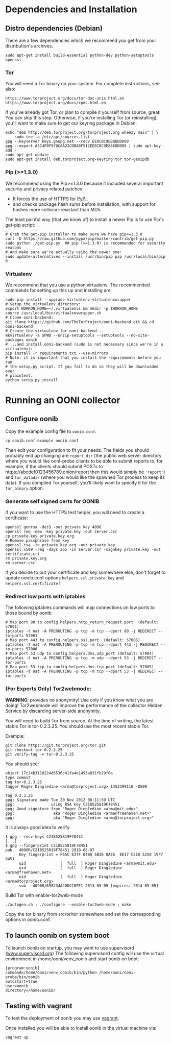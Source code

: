 # Dependencies and Installation

## Distro dependencies (Debian)
There are a few dependencies which we recommend you get from your
distribution's archives.

```
sudo apt-get install build-essential python-dev python-setuptools openssl
```

### Tor
You will need a Tor binary on your system. For complete instructions, see also:

```
https://www.torproject.org/docs/tor-doc-unix.html.en
https://www.torproject.org/docs/rpms.html.en
```

If you've already got Tor, or plan to compile it yourself from source, great!
You can skip this step. Otherwise, if you're installing Tor (or reinstalling),
you'll want to make sure to get our keyring package in Debian:

```
echo "deb http://deb.torproject.org/torproject.org wheezy main" | \
    sudo tee -a /etc/apt/sources.list
gpg --keyserver keys.gnupg.net --recv EE8CBC9E886DDD89
gpg --export A3C4F0F979CAA22CDBA8F512EE8CBC9E886DDD89 | sudo apt-key add -
sudo apt-get update
sudo apt-get install deb.torproject.org-keyring tor tor-geoipdb
```

### Pip (>=1.3.0)
We recommend using the Pip>=1.3.0 because it included several important
security and privacy related patches:

 * It forces the use of HTTPS for [PyPI](pypi.python.org).
 * and checks package hash sums before installation, with support for hashes
   more collision-resistant than MD5.

The least painful way (that we know of) to install a newer Pip is to use Pip's
get-pip script:

```
# Grab the get-pip installer to make sure we have pip>=1.3.0
curl -O https://raw.github.com/pypa/pip/master/contrib/get-pip.py
sudo python ./get-pip.py  ## pip (>=1.3.0) is recommended for security reasons
# And make sure we're actually using the newer one:
sudo update-alternatives --install /usr/bin/pip pip /usr/local/bin/pip 0
```

### Virtualenv
We recommend that you use a python virtualenv. The recommended commands for
setting up this up and installing are:

```
sudo pip install --upgrade virtualenv virtualenvwrapper
# Setup the virtualenv directory:
export WORKON_HOME=~/.virtualenvs && mkdir -p $WORKON_HOME
source /usr/local/bin/virtualenvwrapper.sh
# Clone ooni-backend:
git clone https://github.com/TheTorProject/ooni-backend.git && cd ooni-backend
# Create the virtualenv for ooni-backend...
mkvirtualenv -a $PWD --unzip-setuptools --setuptools --no-site-packages oonib
# ...and install ooni-backend (sudo is not necessary since we're in a virtualenv):
pip install -r requirements.txt --use-mirrors
# Note: it is important that you install the requirements before you run
# the setup.py script. If you fail to do so they will be downloaded over
# plaintext.
python setup.py install
```

# Running an OONI collector

## Configure oonib

Copy the example config file to ```oonib.conf```.

```
cp oonib.conf.example oonib.conf
```

Then edit your configuration to fit your needs. The fields you should probably
end up changing are ```report_dir``` (the public web server directory where you
would like ooni-probe clients to be able to submit reports to, for example, if
the clients should submit POSTs to https://abcdef0123456789.onion/report then
this would simply be ```'report'```) and ```tor_datadir``` (where you would
like the spawned Tor process to keep its data). If you compiled Tor yourself,
you'll likely want to specify it for the ```tor_binary``` option.

### Generate self signed certs for OONIB
If you want to use the HTTPS test helper, you will need to create a certificate:

```
openssl genrsa -des3 -out private.key 4096
openssl req -new -key private.key -out server.csr
cp private.key private.key.org
# Remove passphrase from key
openssl rsa -in private.key.org -out private.key
openssl x509 -req -days 365 -in server.csr -signkey private.key -out certificate.crt
rm private.key.org
rm server.csr
```

If you decide to put your certificate and key somewhere else, don't forget to
update oonib.conf options ```helpers.ssl.private_key``` and ```helpers.ssl.certificate``` !

### Redirect low ports with iptables
The following iptables commands will map connections on low ports to those
bound by oonib:

```
# Map port 80 to config.helpers.http_return_request.port  (default: 57001)
iptables -t nat -A PREROUTING -p tcp -m tcp --dport 80 -j REDIRECT --to-ports 57001
# Map port 443 to config.helpers.ssl.port  (default: 57006)
iptables -t nat -A PREROUTING -p tcp -m tcp --dport 443 -j REDIRECT --to-ports 57006
# Map port 53 udp to config.helpers.dns.udp_port (default: 57004)
iptables -t nat -A PREROUTING -p tcp -m udp --dport 53 -j REDIRECT --tor-ports
# Map port 53 tcp to config.helpers.dns.tcp_port (default: 57005)
iptables -t nat -A PREROUTING -p tcp -m tcp --dport 53 -j REDIRECT --tor-ports
```

### (For Experts Only) Tor2webmode:
**WARNING**: provides no anonymity! Use only if you know what you are doing!
Tor2webmode will improve the performance of the collector Hidden Service by
discarding server-side anonymity.

You will need to build Tor from source. At the time of writing, the latest
stable Tor is tor-0.2.3.25. You should use the most recent stable Tor.

Example:

```
git clone https://git.torproject.org/tor.git
git checkout tor-0.2.3.25
git verify-tag -v tor-0.2.3.25
```

You should see:

```
object 17c24b3118224d6536c41fa4e1493a831fb29f0a
type commit
tag tor-0.2.3.25
tagger Roger Dingledine <arma@torproject.org> 1353399116 -0500

tag 0.2.3.25
gpg: Signature made Tue 20 Nov 2012 08:11:59 UTC
gpg:                using RSA key C218525819F78451
gpg: Good signature from "Roger Dingledine <arma@mit.edu>"
gpg:                 aka "Roger Dingledine <arma@freehaven.net>"
gpg:                 aka "Roger Dingledine <arma@torproject.org>"
```

It is always good idea to verify.

```
$ gpg --recv-keys C218525819F78451
[...]
$ gpg --fingerprint C218525819F78451
pub   4096R/C218525819F78451 2010-05-07
      Key fingerprint = F65C E37F 04BA 5B36 0AE6  EE17 C218 5258 19F7 8451
      uid               [  full  ] Roger Dingledine <arma@mit.edu>
      uid               [  full  ] Roger Dingledine <arma@freehaven.net>
      uid               [  full  ] Roger Dingledine <arma@torproject.org>
      sub   4096R/690234AC0DCC0FE1 2013-05-09 [expires: 2014-05-09]
```

Build Tor with enable-tor2web-mode

```
./autogen.sh ; ./configure --enable-tor2web-mode ; make
```

Copy the tor binary from src/or/tor somewhere and set the corresponding
options in oonib.conf.

## To launch oonib on system boot
To launch oonib on startup, you may want to use supervisord (www.supervisord.org)
The following supervisord config will use the virtual environment in
/home/ooni/venv_oonib and start oonib on boot:

```
[program:oonib]
command=/home/ooni/venv_oonib/bin/python /home/ooni/ooni-probe/bin/oonib
autostart=true
user=oonib
directory=/home/oonib/
```

## Testing with vagrant

To test the deployment of oonib you may use [vagrant](http://www.vagrantup.com).

Once installed you will be able to install oonib in the virtual machine via:

```
vagrant up
```
